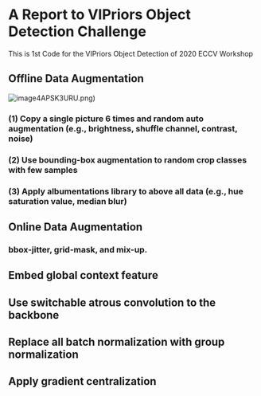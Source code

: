 # A Report to VIPriors Object Detection Challenge
 This is 1st Code for the VIPriors Object Detection of 2020 ECCV Workshop
## Offline Data Augmentation
![image](https://github.com/2TL0GO72`K1OS)4APSK3URU.png)
### (1)  Copy a single picture 6 times and random auto augmentation (e.g., brightness, shuffle channel, contrast, noise) 
### (2) Use bounding-box augmentation to random crop classes with few samples 
### (3) Apply albumentations library  to above all data (e.g., hue saturation value, median blur) 
## Online Data Augmentation
### bbox-jitter, grid-mask, and mix-up.
## Embed global context feature
## Use switchable atrous convolution to the backbone
## Replace all batch normalization with group normalization
## Apply gradient centralization 
